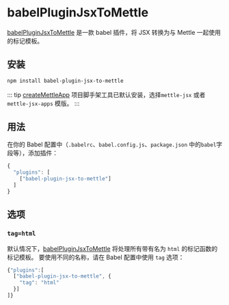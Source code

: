 # babelPluginJsxToMettle

[babelPluginJsxToMettle](https://www.npmjs.com/package/babel-plugin-jsx-to-mettle) 是一款 babel 插件，将 JSX 转换为与 Mettle 一起使用的标记模板。

## 安装

```bash
npm install babel-plugin-jsx-to-mettle
```

::: tip
[createMettleApp](/zh/tool/createMettleApp/) 项目脚手架工具已默认安装，选择`mettle-jsx` 或者 `mettle-jsx-apps` 模版。
:::

## 用法

在你的 Babel 配置中（`.babelrc`、`babel.config.js`、`package.json` 中的`babel`字段等），添加插件：

```js
{
  "plugins": [
    ["babel-plugin-jsx-to-mettle"]
  ]
}
```

## 选项

### `tag=html`

默认情况下，[babelPluginJsxToMettle](https://www.npmjs.com/package/babel-plugin-jsx-to-mettle) 将处理所有带有名为 `html` 的标记函数的标记模板。 要使用不同的名称，请在 Babel 配置中使用 `tag` 选项：

```js
{"plugins":[
  ["babel-plugin-jsx-to-mettle", {
    "tag": "html"
  }]
]}
```
